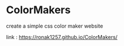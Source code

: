 # ColorMakers
create a simple css color maker website


link : https://ronak1257.github.io/ColorMakers/

